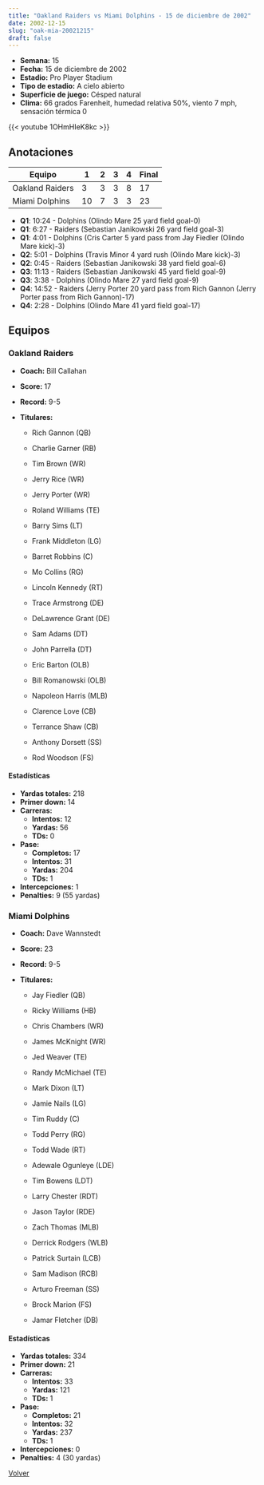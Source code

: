 ```yaml
---
title: "Oakland Raiders vs Miami Dolphins - 15 de diciembre de 2002"
date: 2002-12-15
slug: "oak-mia-20021215"
draft: false
---
```


- **Semana:** 15
- **Fecha:** 15 de diciembre de 2002
- **Estadio:** Pro Player Stadium
- **Tipo de estadio:** A cielo abierto
- **Superficie de juego:** Césped natural
- **Clima:** 66 grados Farenheit, humedad relativa 50%, viento 7 mph, sensación térmica 0


{{< youtube 1OHmHIeK8kc >}}


## Anotaciones
| Equipo | 1 | 2 | 3 | 4 | Final |
|--------|---|---|---|---|-------|
| Oakland Raiders  | 3 | 3 | 3 | 8  | 17 |
| Miami Dolphins  | 10 | 7 | 3 | 3  | 23 |
- **Q1**: 10:24 - Dolphins (Olindo Mare 25 yard field goal-0)
- **Q1**: 6:27 - Raiders (Sebastian Janikowski 26 yard field goal-3)
- **Q1**: 4:01 - Dolphins (Cris Carter 5 yard pass from Jay Fiedler (Olindo Mare kick)-3)
- **Q2**: 5:01 - Dolphins (Travis Minor 4 yard rush (Olindo Mare kick)-3)
- **Q2**: 0:45 - Raiders (Sebastian Janikowski 38 yard field goal-6)
- **Q3**: 11:13 - Raiders (Sebastian Janikowski 45 yard field goal-9)
- **Q3**: 3:38 - Dolphins (Olindo Mare 27 yard field goal-9)
- **Q4**: 14:52 - Raiders (Jerry Porter 20 yard pass from Rich Gannon (Jerry Porter pass from Rich Gannon)-17)
- **Q4**: 2:28 - Dolphins (Olindo Mare 41 yard field goal-17)


## Equipos


### Oakland Raiders
* **Coach:** Bill Callahan
* **Score:** 17
* **Record:** 9-5
* **Titulares:** 

  * Rich Gannon (QB) 

  * Charlie Garner (RB) 

  * Tim Brown (WR) 

  * Jerry Rice (WR) 

  * Jerry Porter (WR) 

  * Roland Williams (TE) 

  * Barry Sims (LT) 

  * Frank Middleton (LG) 

  * Barret Robbins (C) 

  * Mo Collins (RG) 

  * Lincoln Kennedy (RT) 

  * Trace Armstrong (DE) 

  * DeLawrence Grant (DE) 

  * Sam Adams (DT) 

  * John Parrella (DT) 

  * Eric Barton (OLB) 

  * Bill Romanowski (OLB) 

  * Napoleon Harris (MLB) 

  * Clarence Love (CB) 

  * Terrance Shaw (CB) 

  * Anthony Dorsett (SS) 

  * Rod Woodson (FS) 

#### Estadísticas
* **Yardas totales:** 218
* **Primer down:** 14
* **Carreras:**
  * **Intentos:** 12
  * **Yardas:** 56
  * **TDs:** 0
* **Pase:**
  * **Completos:** 17
  * **Intentos:** 31
  * **Yardas:** 204
  * **TDs:** 1
* **Intercepciones:** 1
* **Penalties:** 9 (55 yardas)

### Miami Dolphins
* **Coach:** Dave Wannstedt
* **Score:** 23
* **Record:** 9-5
* **Titulares:** 

  * Jay Fiedler (QB) 

  * Ricky Williams (HB) 

  * Chris Chambers (WR) 

  * James McKnight (WR) 

  * Jed Weaver (TE) 

  * Randy McMichael (TE) 

  * Mark Dixon (LT) 

  * Jamie Nails (LG) 

  * Tim Ruddy (C) 

  * Todd Perry (RG) 

  * Todd Wade (RT) 

  * Adewale Ogunleye (LDE) 

  * Tim Bowens (LDT) 

  * Larry Chester (RDT) 

  * Jason Taylor (RDE) 

  * Zach Thomas (MLB) 

  * Derrick Rodgers (WLB) 

  * Patrick Surtain (LCB) 

  * Sam Madison (RCB) 

  * Arturo Freeman (SS) 

  * Brock Marion (FS) 

  * Jamar Fletcher (DB) 

#### Estadísticas
* **Yardas totales:** 334
* **Primer down:** 21
* **Carreras:**
  * **Intentos:** 33
  * **Yardas:** 121
  * **TDs:** 1
* **Pase:**
  * **Completos:** 21
  * **Intentos:** 32
  * **Yardas:** 237
  * **TDs:** 1
* **Intercepciones:** 0
* **Penalties:** 4 (30 yardas)


[Volver](/historia/2002)
